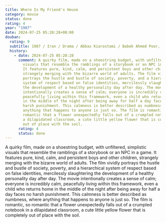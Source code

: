 ```yaml
---
title: Where Is My Friend's House
category: movie
status: done
rating: 4
year: "1987"
date: 2024-07-25 05:28:28+08:00
douban:
  rating: 9
  subtitle: 1987 / Iran / Drama / Abbas Kiarostami / Babek Ahmed Poor, Ahmed Ahmed Poor
  history:
    - date: 2024-07-25 05:28:28
      comment: A quirky film, made on a shoestring budget, with unfiltered, simplistic
        visuals that resemble the ramblings of a storybook or an NPC in a game.
        It features pure, kind, calm, and persistent boys and other children,
        strangely merging with the bizarre world of adults. The film vividly
        portrays the hustle and bustle of society, poverty, and a hierarchical
        system of respect based on false identities, mercilessly slaughtering
        the development of a healthy personality day after day. The movie
        intentionally creates a sense of calm; everyone is incredibly calm,
        peacefully living within this framework, even a child who returns home
        in the middle of the night after being away for half a day faces no
        harsh punishment. This calmness is better described as numbness, where
        anything that happens to anyone is just so. The film is romantic, so
        romantic that a flower unexpectedly falls out of a crumpled notebook in
        a dilapidated classroom, a cute little yellow flower that is completely
        out of place with the soil.
      rating: 4
      status: done
---
```


A quirky film, made on a shoestring budget, with unfiltered, simplistic visuals that resemble the ramblings of a storybook or an NPC in a game. It features pure, kind, calm, and persistent boys and other children, strangely merging with the bizarre world of adults. The film vividly portrays the hustle and bustle of society, poverty, and a hierarchical system of respect based on false identities, mercilessly slaughtering the development of a healthy personality day after day. The movie intentionally creates a sense of calm; everyone is incredibly calm, peacefully living within this framework, even a child who returns home in the middle of the night after being away for half a day faces no harsh punishment. This calmness is better described as numbness, where anything that happens to anyone is just so. The film is romantic, so romantic that a flower unexpectedly falls out of a crumpled notebook in a dilapidated classroom, a cute little yellow flower that is completely out of place with the soil.
